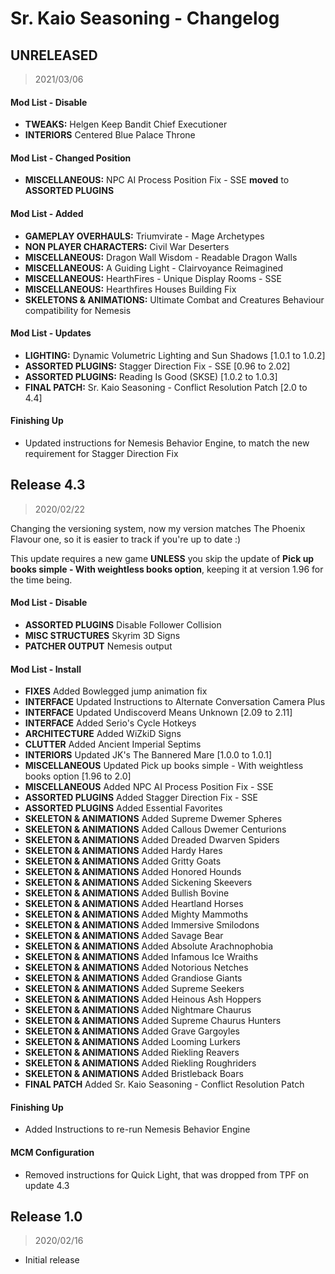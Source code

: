 # Sr. Kaio Seasoning - Changelog

## UNRELEASED
> 2021/03/06

#### Mod List - Disable
- **TWEAKS:** Helgen Keep Bandit Chief Executioner
- **INTERIORS** Centered Blue Palace Throne

#### Mod List - Changed Position
- **MISCELLANEOUS:** NPC AI Process Position Fix - SSE **moved** to **ASSORTED PLUGINS**

#### Mod List - Added
- **GAMEPLAY OVERHAULS:** Triumvirate - Mage Archetypes
- **NON PLAYER CHARACTERS:** Civil War Deserters
- **MISCELLANEOUS:** Dragon Wall Wisdom - Readable Dragon Walls
- **MISCELLANEOUS:** A Guiding Light - Clairvoyance Reimagined
- **MISCELLANEOUS:** HearthFires - Unique Display Rooms - SSE
- **MISCELLANEOUS:** Hearthfires Houses Building Fix
- **SKELETONS & ANIMATIONS:** Ultimate Combat and Creatures Behaviour compatibility for Nemesis

#### Mod List - Updates
- **LIGHTING:** Dynamic Volumetric Lighting and Sun Shadows [1.0.1 to 1.0.2]
- **ASSORTED PLUGINS:** Stagger Direction Fix - SSE [0.96 to 2.02]
- **ASSORTED PLUGINS:** Reading Is Good (SKSE) [1.0.2 to 1.0.3]
- **FINAL PATCH:** Sr. Kaio Seasoning - Conflict Resolution Patch [2.0 to 4.4]

#### Finishing Up
- Updated instructions for Nemesis Behavior Engine, to match the new requirement for Stagger Direction Fix

## Release 4.3
>2020/02/22

Changing the versioning system, now my version matches The Phoenix Flavour one, so it is easier to track if you're up to date :)

This update requires a new game **UNLESS** you skip the update of **Pick up books simple - With weightless books option**, keeping it at version 1.96 for the time being.

#### Mod List - Disable

- **ASSORTED PLUGINS** Disable Follower Collision
- **MISC STRUCTURES** Skyrim 3D Signs
- **PATCHER OUTPUT** Nemesis output

#### Mod List - Install

- **FIXES** Added Bowlegged jump animation fix
- **INTERFACE** Updated Instructions to Alternate Conversation Camera Plus
- **INTERFACE** Updated Undiscoverd Means Unknown [2.09 to 2.11]
- **INTERFACE** Added Serio's Cycle Hotkeys
- **ARCHITECTURE** Added WiZkiD Signs
- **CLUTTER** Added Ancient Imperial Septims
- **INTERIORS** Updated JK's The Bannered Mare [1.0.0 to 1.0.1]
- **MISCELLANEOUS** Updated Pick up books simple - With weightless books option [1.96 to 2.0]
- **MISCELLANEOUS** Added NPC AI Process Position Fix - SSE
- **ASSORTED PLUGINS** Added Stagger Direction Fix - SSE
- **ASSORTED PLUGINS** Added Essential Favorites
- **SKELETON & ANIMATIONS** Added Supreme Dwemer Spheres
- **SKELETON & ANIMATIONS** Added Callous Dwemer Centurions
- **SKELETON & ANIMATIONS** Added Dreaded Dwarven Spiders
- **SKELETON & ANIMATIONS** Added Hardy Hares
- **SKELETON & ANIMATIONS** Added Gritty Goats
- **SKELETON & ANIMATIONS** Added Honored Hounds
- **SKELETON & ANIMATIONS** Added Sickening Skeevers
- **SKELETON & ANIMATIONS** Added Bullish Bovine
- **SKELETON & ANIMATIONS** Added Heartland Horses
- **SKELETON & ANIMATIONS** Added Mighty Mammoths
- **SKELETON & ANIMATIONS** Added Immersive Smilodons
- **SKELETON & ANIMATIONS** Added Savage Bear
- **SKELETON & ANIMATIONS** Added Absolute Arachnophobia
- **SKELETON & ANIMATIONS** Added Infamous Ice Wraiths
- **SKELETON & ANIMATIONS** Added Notorious Netches
- **SKELETON & ANIMATIONS** Added Grandiose Giants
- **SKELETON & ANIMATIONS** Added Supreme Seekers
- **SKELETON & ANIMATIONS** Added Heinous Ash Hoppers
- **SKELETON & ANIMATIONS** Added Nightmare Chaurus
- **SKELETON & ANIMATIONS** Added Supreme Chaurus Hunters
- **SKELETON & ANIMATIONS** Added Grave Gargoyles
- **SKELETON & ANIMATIONS** Added Looming Lurkers
- **SKELETON & ANIMATIONS** Added Riekling Reavers
- **SKELETON & ANIMATIONS** Added Riekling Roughriders
- **SKELETON & ANIMATIONS** Added Bristleback Boars
- **FINAL PATCH** Added Sr. Kaio Seasoning - Conflict Resolution Patch

#### Finishing Up
- Added Instructions to re-run Nemesis Behavior Engine

#### MCM Configuration
- Removed instructions for Quick Light, that was dropped from TPF on update 4.3


## Release 1.0
>2020/02/16

- Initial release
